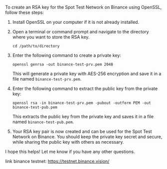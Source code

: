 To create an RSA key for the Spot Test Network on Binance using OpenSSL, follow these steps:

1. Install OpenSSL on your computer if it is not already installed.

2. Open a terminal or command prompt and navigate to the directory where you want to store the RSA key.

   `cd /path/to/directory`

3. Enter the following command to create a private key:

   `openssl genrsa -out binance-test-prv.pem 2048`

   This will generate a private key with AES-256 encryption and save it in a file named `binance-test-prv.pem`.

4. Enter the following command to extract the public key from the private key:

   `openssl rsa -in binance-test-prv.pem -pubout -outform PEM -out binance-test-pub.pem`

   This extracts the public key from the private key and saves it in a file named `binance-test-pub.pem`.

5. Your RSA key pair is now created and can be used for the Spot Test Network on Binance. You should keep the private key secret and secure, while sharing the public key with others as necessary.

I hope this helps! Let me know if you have any other questions.

link binance testnet: https://testnet.binance.vision/
